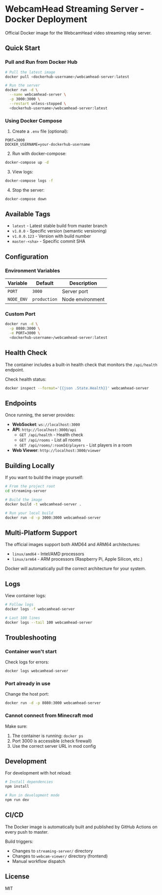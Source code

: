 # WebcamHead Streaming Server - Docker Deployment

Official Docker image for the WebcamHead video streaming relay server.

## Quick Start

### Pull and Run from Docker Hub

```bash
# Pull the latest image
docker pull <dockerhub-username>/webcamhead-server:latest

# Run the server
docker run -d \
  --name webcamhead-server \
  -p 3000:3000 \
  --restart unless-stopped \
  <dockerhub-username>/webcamhead-server:latest
```

### Using Docker Compose

1. Create a `.env` file (optional):
```env
PORT=3000
DOCKER_USERNAME=your-dockerhub-username
```

2. Run with docker-compose:
```bash
docker-compose up -d
```

3. View logs:
```bash
docker-compose logs -f
```

4. Stop the server:
```bash
docker-compose down
```

## Available Tags

- `latest` - Latest stable build from master branch
- `v1.0.0` - Specific version (semantic versioning)
- `v1.0.0.123` - Version with build number
- `master-<sha>` - Specific commit SHA

## Configuration

### Environment Variables

| Variable | Default | Description |
|----------|---------|-------------|
| `PORT` | `3000` | Server port |
| `NODE_ENV` | `production` | Node environment |

### Custom Port

```bash
docker run -d \
  -p 8080:3000 \
  -e PORT=3000 \
  <dockerhub-username>/webcamhead-server:latest
```

## Health Check

The container includes a built-in health check that monitors the `/api/health` endpoint.

Check health status:
```bash
docker inspect --format='{{json .State.Health}}' webcamhead-server
```

## Endpoints

Once running, the server provides:

- **WebSocket**: `ws://localhost:3000`
- **API**: `http://localhost:3000/api`
  - `GET /api/health` - Health check
  - `GET /api/rooms` - List all rooms
  - `GET /api/rooms/:roomId/players` - List players in a room
- **Web Viewer**: `http://localhost:3000/viewer`

## Building Locally

If you want to build the image yourself:

```bash
# From the project root
cd streaming-server

# Build the image
docker build -t webcamhead-server .

# Run your local build
docker run -d -p 3000:3000 webcamhead-server
```

## Multi-Platform Support

The official images support both AMD64 and ARM64 architectures:

- `linux/amd64` - Intel/AMD processors
- `linux/arm64` - ARM processors (Raspberry Pi, Apple Silicon, etc.)

Docker will automatically pull the correct architecture for your system.

## Logs

View container logs:
```bash
# Follow logs
docker logs -f webcamhead-server

# Last 100 lines
docker logs --tail 100 webcamhead-server
```

## Troubleshooting

### Container won't start

Check logs for errors:
```bash
docker logs webcamhead-server
```

### Port already in use

Change the host port:
```bash
docker run -d -p 8080:3000 webcamhead-server
```

### Cannot connect from Minecraft mod

Make sure:
1. The container is running: `docker ps`
2. Port 3000 is accessible (check firewall)
3. Use the correct server URL in mod config

## Development

For development with hot reload:

```bash
# Install dependencies
npm install

# Run in development mode
npm run dev
```

## CI/CD

The Docker image is automatically built and published by GitHub Actions on every push to master.

Build triggers:
- Changes to `streaming-server/` directory
- Changes to `webcam-viewer/` directory (frontend)
- Manual workflow dispatch

## License

MIT
